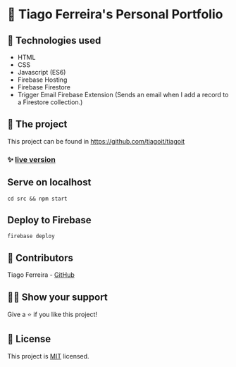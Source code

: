 # 📃 Tiago Ferreira's Personal Portfolio

## 📡 Technologies used
- HTML
- CSS
- Javascript (ES6)
- Firebase Hosting
- Firebase Firestore
- Trigger Email Firebase Extension (Sends an email when I add a record to a Firestore collection.)

## 🚀 The project
This project can be found in https://github.com/tiagoit/tiagoit

### ✨ [live version](https://tiagoit.web.app/)

## Serve on localhost
```
cd src && npm start
```

## Deploy to Firebase
```
firebase deploy
```

## 🤖 Contributors
Tiago Ferreira - [GitHub](https://github.com/tiagoit)

## 🙋‍♂ Show your support
Give a ⭐️ if you like this project!

## 📝 License
This project is [MIT](https://github.com/tiagoit/tiagoit/LICENSE) licensed.
